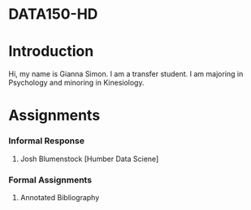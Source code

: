 # DATA150-HD
# Introduction
Hi, my name is Gianna Simon. I am a transfer student. I am majoring in Psychology and minoring in Kinesiology. 
# Assignments
### Informal Response

1. Josh Blumenstock [Humber Data Sciene] 

### Formal Assignments

1. Annotated Bibliography
